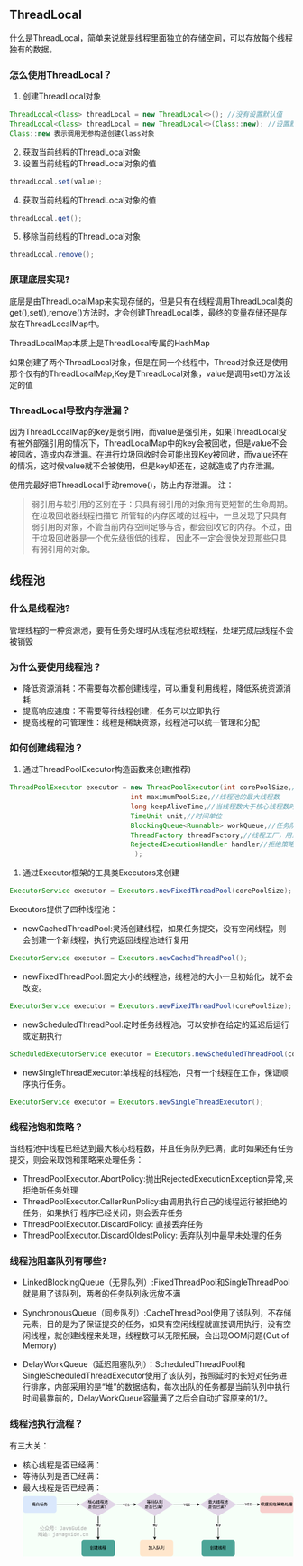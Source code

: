 ## ThreadLocal
什么是ThreadLocal，简单来说就是线程里面独立的存储空间，可以存放每个线程独有的数据。

### 怎么使用ThreadLocal？

1. 创建ThreadLocal对象
```java
ThreadLocal<Class> threadLocal = new ThreadLocal<>(); //没有设置默认值
ThreadLocal<Class> threadLocal = new ThreadLocal<>(Class::new); //设置默认值
Class::new 表示调用无参构造创建Class对象
```

2. 获取当前线程的ThreadLocal对象
3. 设置当前线程的ThreadLocal对象的值
```java
threadLocal.set(value);
```

4. 获取当前线程的ThreadLocal对象的值
```java
threadLocal.get();
```

5. 移除当前线程的ThreadLocal对象
```java
threadLocal.remove();
```

### 原理底层实现?
底层是由ThreadLocalMap来实现存储的，但是只有在线程调用ThreadLocal类的get(),set(),remove()方法时，才会创建ThreadLocal类，最终的变量存储还是存放在ThreadLocalMap中。

ThreadLocalMap本质上是ThreadLocal专属的HashMap

如果创建了两个ThreadLocal对象，但是在同一个线程中，Thread对象还是使用那个仅有的ThreadLocalMap,Key是ThreadLocal对象，value是调用set()方法设定的值


### ThreadLocal导致内存泄漏？
因为ThreadLocalMap的key是弱引用，而value是强引用，如果ThreadLocal没有被外部强引用的情况下，ThreadLocalMap中的key会被回收，但是value不会被回收，造成内存泄漏。在进行垃圾回收时会可能出现Key被回收，而value还在的情况，这时候value就不会被使用，但是key却还在，这就造成了内存泄漏。

使用完最好把ThreadLocal手动remove()，防止内存泄漏。
注：
> 弱引用与软引用的区别在于：只具有弱引用的对象拥有更短暂的生命周期。在垃圾回收器线程扫描它 所管辖的内存区域的过程中，一旦发现了只具有弱引用的对象，不管当前内存空间足够与否，都会回收它的内存。不过，由于垃圾回收器是一个优先级很低的线程， 因此不一定会很快发现那些只具有弱引用的对象。


## 线程池

### 什么是线程池?
管理线程的一种资源池，要有任务处理时从线程池获取线程，处理完成后线程不会被销毁

### 为什么要使用线程池？
- 降低资源消耗：不需要每次都创建线程，可以重复利用线程，降低系统资源消耗
- 提高响应速度：不需要等待线程创建，任务可以立即执行
- 提高线程的可管理性：线程是稀缺资源，线程池可以统一管理和分配


### 如何创建线程池？
1. 通过ThreadPoolExecutor构造函数来创建(推荐)
```java
ThreadPoolExecutor executor = new ThreadPoolExecutor(int corePoolSize,//线程池的核心线程数量
                              int maximumPoolSize,//线程池的最大线程数
                              long keepAliveTime,//当线程数大于核心线程数时，多余的空闲线程存活的最长时间
                              TimeUnit unit,//时间单位
                              BlockingQueue<Runnable> workQueue,//任务队列，用来储存等待执行任务的队列
                              ThreadFactory threadFactory,//线程工厂，用来创建线程，一般默认即可
                              RejectedExecutionHandler handler//拒绝策略，当提交的任务过多而不能及时处理时，我们可以定制策略来处理任务
                               );

```

1. 通过Executor框架的工具类Executors来创建
```java
ExecutorService executor = Executors.newFixedThreadPool(corePoolSize);
```
Executors提供了四种线程池：
- newCachedThreadPool:灵活创建线程，如果任务提交，没有空闲线程，则会创建一个新线程，执行完返回线程池进行复用
```java
ExecutorService executor = Executors.newCachedThreadPool();
```

- newFixedThreadPool:固定大小的线程池，线程池的大小一旦初始化，就不会改变。
```java
ExecutorService executor = Executors.newFixedThreadPool(corePoolSize);
```

- newScheduledThreadPool:定时任务线程池，可以安排在给定的延迟后运行或定期执行
```java
ScheduledExecutorService executor = Executors.newScheduledThreadPool(corePoolSize);
```

- newSingleThreadExecutor:单线程的线程池，只有一个线程在工作，保证顺序执行任务。
```java
ExecutorService executor = Executors.newSingleThreadExecutor();
```

### 线程池饱和策略？
当线程池中线程已经达到最大核心线程数，并且任务队列已满，此时如果还有任务提交，则会采取饱和策略来处理任务：

- ThreadPoolExecutor.AbortPolicy:抛出RejectedExecutionException异常,来拒绝新任务处理
- ThreadPoolExecutor.CallerRunPolicy:由调用执行自己的线程运行被拒绝的任务，如果执行 程序已经关闭，则会丢弃任务
- ThreadPoolExecutor.DiscardPolicy: 直接丢弃任务
- ThreadPoolExecutor.DiscardOldestPolicy: 丢弃队列中最早未处理的任务


### 线程池阻塞队列有哪些?
- LinkedBlockingQueue（无界队列）:FixedThreadPool和SingleThreadPool就是用了该队列，两者的任务队列永远放不满
- SynchronousQueue（同步队列）:CacheThreadPool使用了该队列，不存储元素，目的是为了保证提交的任务，如果有空闲线程就直接调用执行，没有空闲线程，就创建线程来处理，线程数可以无限拓展，会出现OOM问题(Out of Memory)

- DelayWorkQueue（延迟阻塞队列）：ScheduledThreadPool和SingleScheduledThreadExecutor使用了该队列，按照延时的长短对任务进行排序，内部采用的是“堆”的数据结构，每次出队的任务都是当前队列中执行时间最靠前的，DelayWorkQueue容量满了之后会自动扩容原来的1/2。


### 线程池执行流程？
有三大关：
- 核心线程是否已经满：
- 等待队列是否已经满：
- 最大线程是否已经满：
![Alt text](images/thread-pool-principle.png)


### 




